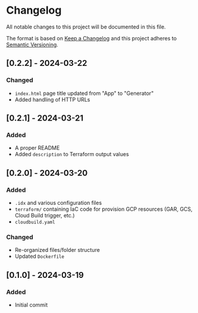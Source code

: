 # Changelog
All notable changes to this project will be documented in this file.

The format is based on [Keep a Changelog](http://keepachangelog.com/en/1.0.0/)
and this project adheres to [Semantic Versioning](http://semver.org/spec/v2.0.0.html).

## [0.2.2] - 2024-03-22
### Changed
- `index.html` page title updated from "App" to "Generator"
- Added handling of HTTP URLs

## [0.2.1] - 2024-03-21
### Added
- A proper README
- Added `description` to Terraform output values

## [0.2.0] - 2024-03-20
### Added
- `.idx` and various configuration files
- `terraform/` containing IaC code for provision GCP resources (GAR, GCS, Cloud Build trigger, etc.)
- `cloudbuild.yaml`
### Changed
- Re-organized files/folder structure
- Updated `Dockerfile`

## [0.1.0] - 2024-03-19
### Added
- Initial commit
